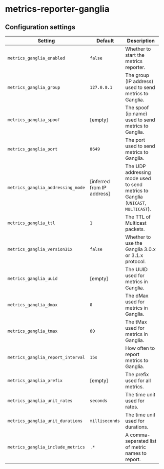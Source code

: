 # metrics-reporter-ganglia

## Configuration settings

| Setting                           | Default                    | Description                                                                       |
| --------------------------------- | -------------------------- | --------------------------------------------------------------------------------- |
| `metrics_ganglia_enabled`         | `false`                    | Whether to start the metrics reporter.                                            |
| `metrics_ganglia_group`           | `127.0.0.1`                | The group (IP address) used to send metrics to Ganglia.                            |
| `metrics_ganglia_spoof`           | [empty]                | The spoof (ip:name) used to send metrics to Ganglia.                           |
| `metrics_ganglia_port`            | `8649`                     | The port used to send metrics to Ganglia.                                         |
| `metrics_ganglia_addressing_mode` | [inferred from IP address] | The UDP addressing mode used to send metrics to Ganglia (`UNICAST`, `MULTICAST`). |
| `metrics_ganglia_ttl`             | `1`                        | The TTL of Multicast packets.                                                     |
| `metrics_ganglia_version31x`      | `false`                    | Whether to use the Ganglia 3.0.x or 3.1.x protocol.                               |
| `metrics_ganglia_uuid`            | [empty]                    | The UUID used for metrics in Ganglia.                                             |
| `metrics_ganglia_dmax`            | `0`                        | The dMax used for metrics in Ganglia.                                             |
| `metrics_ganglia_tmax`            | `60`                       | The tMax used for metrics in Ganglia.                                             |
| `metrics_ganglia_report_interval` | `15s`                      | How often to report metrics to Ganglia.                                           |
| `metrics_ganglia_prefix`          | [empty]                    | The prefix used for all metrics.                                                  |
| `metrics_ganglia_unit_rates`      | `seconds`                  | The time unit used for rates.                                                     |
| `metrics_ganglia_unit_durations`  | `milliseconds`             | The time unit used for durations.                                                 |
| `metrics_ganglia_include_metrics` | `.*`                       | A comma-separated list of metric names to report.                                 |
